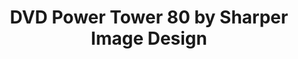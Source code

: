 ---
inv_num: 2014-060
add_credit:
url: 2014-060-dvd-power-tower-80-by-sharper-image-design
title: DVD Power Tower 80 by Sharper Image Design
year: '2014'
display_year: '2014'
medium: DVD rack, Dvd's
dims:
pitch: "​DVD rack with crap DVD’s…."
ps:
live_url:
youtube:
related_code:
subheading:
download:
commission:
related:
layout: things-i-made
---